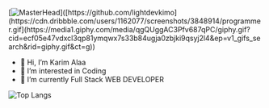 [![MasterHead]([https://cdn.dribbble.com/users/1162077/screenshots/3848914/programmer.gif](https://media1.giphy.com/media/qgQUggAC3Pfv687qPC/giphy.gif?cid=ecf05e47vdxcl3qp81ymqwx7s33b84ugja0zbjki9qsyj2l4&ep=v1_gifs_search&rid=giphy.gif&ct=g))]([https://github.com/lightdevkimo](https://cdn.dribbble.com/users/1162077/screenshots/3848914/programmer.gif](https://media1.giphy.com/media/qgQUggAC3Pfv687qPC/giphy.gif?cid=ecf05e47vdxcl3qp81ymqwx7s33b84ugja0zbjki9qsyj2l4&ep=v1_gifs_search&rid=giphy.gif&ct=g))


- 👋 Hi, I’m Karim Alaa
- 👀 I’m interested in Coding
- 🌱 I’m currently Full Stack WEB DEVELOPER

<!--![Karim's GitHub stats](https://github-readme-stats.vercel.app/api?username=lightdevkimo&show_icons=true&theme=default&hide=contribs,issues)-->
![Top Langs](https://github-readme-stats.vercel.app/api/top-langs/?username=lightdevkimo&hide=html,scss,css&layout=compact)

<!--
<div align="right">
    <a align="left" href="https://app.daily.dev/karimnafady"><img src="https://api.daily.dev/devcards/61a039c759e247d9957c3ddfacf80c23.png?r=vw0" width="300"                   alt="Karim Alaa Hamed Nafady's Dev Card"/>
    </a>
</div>
<div align="left">
    <h3 align="left">Languages and Tools:</h3>
    <p align="left">
        <a href="https://angular.io" target="_blank" rel="noreferrer">
            <img
            src="https://angular.io/assets/images/logos/angular/angular.svg"
            alt="angular"
            width="40"
            height="40"
            />
        </a>
        <a href="https://getbootstrap.com" target="_blank" rel="noreferrer">
            <img
            src="https://raw.githubusercontent.com/devicons/devicon/master/icons/bootstrap/bootstrap-plain-wordmark.svg"
            alt="bootstrap"
            width="40"
            height="40"
            />
        </a>
        <a href="https://www.w3schools.com/css/" target="_blank" rel="noreferrer">
            <img
            src="https://raw.githubusercontent.com/devicons/devicon/master/icons/css3/css3-original-wordmark.svg"
            alt="css3"
            width="40"
            height="40"
            />
        </a></br></br>
        <a href="https://firebase.google.com/" target="_blank" rel="noreferrer">
            <img
            src="https://www.vectorlogo.zone/logos/firebase/firebase-icon.svg"
            alt="firebase"
            width="40"
            height="40"
            />
        </a>
        <a href="https://flutter.dev" target="_blank" rel="noreferrer">
            <img
            src="https://www.vectorlogo.zone/logos/flutterio/flutterio-icon.svg"
            alt="flutter"
            width="40"
            height="40"
            />
        </a>
        <a href="https://git-scm.com/" target="_blank" rel="noreferrer">
            <img
            src="https://www.vectorlogo.zone/logos/git-scm/git-scm-icon.svg"
            alt="git"
            width="40"
            height="40"
            />
        </a></br></br>
        <a href="https://www.w3.org/html/" target="_blank" rel="noreferrer">
            <img
            src="https://raw.githubusercontent.com/devicons/devicon/master/icons/html5/html5-original-wordmark.svg"
            alt="html5"
            width="40"
            height="40"
            />
        </a>
        <a href="https://developer.mozilla.org/en-US/docs/Web/JavaScript"
            target="_blank"
            rel="noreferrer">
            <img
            src="https://raw.githubusercontent.com/devicons/devicon/master/icons/javascript/javascript-original.svg"
            alt="javascript"
            width="40"
            height="40"
            />
        </a>
        <a href="https://laravel.com/" target="_blank" rel="noreferrer">
            <img
            src="https://raw.githubusercontent.com/devicons/devicon/master/icons/laravel/laravel-plain-wordmark.svg"
            alt="laravel"
            width="40"
            height="40"
            />
        </a>
        <a href="https://www.linux.org/" target="_blank" rel="noreferrer">
            <img
            src="https://raw.githubusercontent.com/devicons/devicon/master/icons/linux/linux-original.svg"
            alt="linux"
            width="40"
            height="40"
            />
        </a>
        <a href="https://www.mongodb.com/" target="_blank" rel="noreferrer">
            <img
            src="https://raw.githubusercontent.com/devicons/devicon/master/icons/mongodb/mongodb-original-wordmark.svg"
            alt="mongodb"
            width="40"
            height="40"
            />
        </a></br></br>
        <a href="https://www.mysql.com/" target="_blank" rel="noreferrer">
            <img
            src="https://raw.githubusercontent.com/devicons/devicon/master/icons/mysql/mysql-original-wordmark.svg"
            alt="mysql"
            width="40"
            height="40"
            />
        </a>
        <a href="https://nextjs.org/" target="_blank" rel="noreferrer">
            <img
            src="https://cdn.worldvectorlogo.com/logos/nextjs-2.svg"
            alt="nextjs"
            width="40"
            height="40"
            />
        </a>
        <a href="https://nodejs.org" target="_blank" rel="noreferrer">
            <img
            src="https://raw.githubusercontent.com/devicons/devicon/master/icons/nodejs/nodejs-original-wordmark.svg"
            alt="nodejs"
            width="40"
            height="40"
            />
        </a></br></br>
        <a href="https://www.php.net" target="_blank" rel="noreferrer">
            <img
            src="https://raw.githubusercontent.com/devicons/devicon/master/icons/php/php-original.svg"
            alt="php"
            width="40"
            height="40"
            />
        </a>
        <a href="https://reactjs.org/" target="_blank" rel="noreferrer">
            <img
            src="https://raw.githubusercontent.com/devicons/devicon/master/icons/react/react-original-wordmark.svg"
            alt="react"
            width="40"
            height="40"
            />
        </a>
        <a href="https://www.typescriptlang.org/" target="_blank" rel="noreferrer">
            <img
            src="https://raw.githubusercontent.com/devicons/devicon/master/icons/typescript/typescript-original.svg"
            alt="typescript"
            width="40"
            height="40"
            />
        </a>
    </p>
</div>
-->
